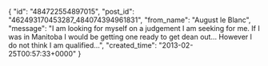  {
   "id": "484722554897015",
   "post_id": "462493170453287_484074394961831",
   "from_name": "August le Blanc",
   "message": "I am looking for myself on a judgement I am seeking for me.   If I was in Manitoba I would be getting one ready to get dean out... However I do not think I am qualified...",
   "created_time": "2013-02-25T00:57:33+0000"
 }
